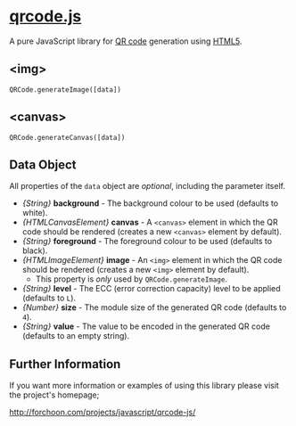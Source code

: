 # [qrcode.js](http://forchoon.com/projects/javascript/qrcode-js/)

A pure JavaScript library for [QR code](http://en.wikipedia.org/wiki/QR_code)
generation using [HTML5](http://en.wikipedia.org/wiki/HTML5).

## &lt;img&gt;

```
QRCode.generateImage([data])
```

## &lt;canvas&gt;

```
QRCode.generateCanvas([data])
```

## Data Object

All properties of the `data` object are *optional*, including the parameter
itself.

* *{String}* **background** - The background colour to be used (defaults to
  white).
* *{HTMLCanvasElement}* **canvas** - A `<canvas>` element in which the QR code
  should be rendered (creates a new `<canvas>` element by default).
* *{String}* **foreground** - The foreground colour to be used (defaults to
  black).
* *{HTMLImageElement}* **image** - An `<img>` element in which the QR code
  should be rendered (creates a new `<img>` element by default).
  * This property is *only* used by `QRCode.generateImage`.
* *{String}* **level** - The ECC (error correction capacity) level to be
  applied (defaults to `L`).
* *{Number}* **size** - The module size of the generated QR code (defaults to
  `4`).
* *{String}* **value** - The value to be encoded in the generated QR code
  (defaults to an empty string).

## Further Information

If you want more information or examples of using this library please visit the
project's homepage;

<http://forchoon.com/projects/javascript/qrcode-js/>